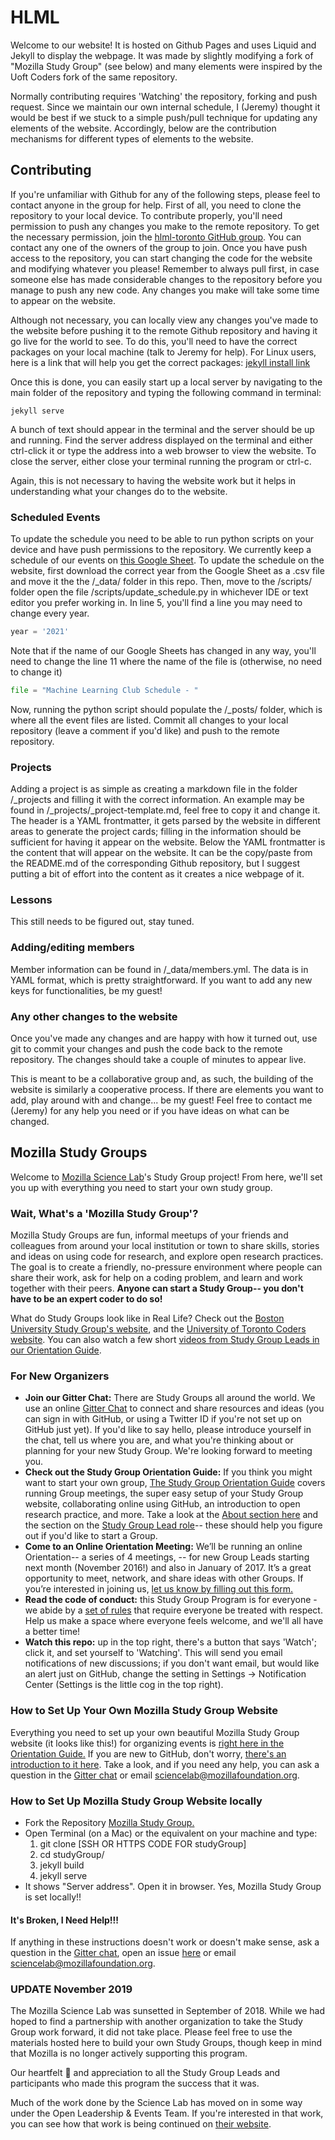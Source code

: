 # HLML

Welcome to our website!
It is hosted on Github Pages and uses Liquid and Jekyll to display the webpage.
It was made by slightly modifying a fork of "Mozilla Study Group" (see below) and many elements were inspired by the Uoft Coders fork of the same repository.

Normally contributing requires 'Watching' the repository, forking and push request.
Since we maintain our own internal schedule, I (Jeremy) thought it would be best if we stuck to a simple push/pull technique for updating any elements of the website.
Accordingly, below are the contribution mechanisms for different types of elements to the website.

## Contributing

If you're unfamiliar with Github for any of the following steps, please feel to contact anyone in the group for help.
First of all, you need to clone the repository to your local device.
To contribute properly, you'll need permission to push any changes you make to the remote repository.
To get the necessary permission, join the [hlml-toronto GitHub group](https://github.com/hlml-toronto).
You can contact any one of the owners of the group to join.
Once you have push access to the repository, you can start changing the code for the website and modifying whatever you please!
Remember to always pull first, in case someone else has made considerable changes to the repository before you manage to push any new code.
Any changes you make will take some time to appear on the website.

Although not necessary, you can locally view any changes you've made to the website before pushing it to the remote Github repository and having it go live for the world to see.
To do this, you'll need to have the correct packages on your local machine (talk to Jeremy for help).
For Linux users, here is a link that will help you get the correct packages: [jekyll install link](https://jekyllrb.com/docs/installation/ubuntu/)

Once this is done, you can easily start up a local server by navigating to the main folder of the repository and typing the following command in terminal:

```shell
jekyll serve
```

A bunch of text should appear in the terminal and the server should be up and running.
Find the server address displayed on the terminal and either ctrl-click it or type the address into a web browser to view the website.
To close the server, either close your terminal running the program or ctrl-c.

Again, this is not necessary to having the website work but it helps in understanding what your changes do to the website.

### Scheduled Events

To update the schedule you need to be able to run python scripts on your device and have push permissions to the repository.
We currently keep a schedule of our events on [this Google Sheet](https://docs.google.com/spreadsheets/d/1g5YJG3eM5Nce51zA7Vuy-tRkN3CzBXFOp02jR28Tjas/edit?usp=sharing).
To update the schedule on the website, first download the correct year from the Google Sheet as a .csv file and move it the the /\_data/ folder in this repo.
Then, move to the /scripts/ folder open the file /scripts/update_schedule.py in whichever IDE or text editor you prefer working in.
In line 5, you'll find a line you may need to change every year.

```python
year = '2021'
```

Note that if the name of our Google Sheets has changed in any way, you'll need to change the line 11 where the name of the file is (otherwise, no need to change it)

```python
file = "Machine Learning Club Schedule - "
```

Now, running the python script should populate the /\_posts/ folder, which is where all the event files are listed.
Commit all changes to your local repository (leave a comment if you'd like) and push to the remote repository.

### Projects

Adding a project is as simple as creating a markdown file in the folder /\_projects and filling it with the correct information.
An example may be found in /\_projects/\_project-template.md, feel free to copy it and change it.
The header is a YAML frontmatter, it gets parsed by the website in different areas to generate the project cards; filling in the information should be sufficient for having it appear on the website.
Below the YAML frontmatter is the content that will appear on the website.
It can be the copy/paste from the README.md of the corresponding Github repository, but I suggest putting a bit of effort into the content as it creates a nice webpage of it.

### Lessons

This still needs to be figured out, stay tuned.

### Adding/editing members

Member information can be found in /\_data/members.yml.
The data is in YAML format, which is pretty straightforward.
If you want to add any new keys for functionalities, be my guest!

### Any other changes to the website

Once you've made any changes and are happy with how it turned out, use git to commit your changes and push the code back to the remote repository.
The changes should take a couple of minutes to appear live.

This is meant to be a collaborative group and, as such, the building of the website is similarly a cooperative process.
If there are elements you want to add, play around with and change... be my guest!
Feel free to contact me (Jeremy) for any help you need or if you have ideas on what can be changed.

## Mozilla Study Groups

Welcome to [Mozilla Science Lab](https://www.mozillascience.org/)'s Study Group project! From here, we'll set you up with everything you need to start your own study group.

### Wait, What's a 'Mozilla Study Group'?

Mozilla Study Groups are fun, informal meetups of your friends and colleagues from around your local institution or town to share skills, stories and ideas on using code for research, and explore open research practices. The goal is to create a friendly, no-pressure environment where people can share their work, ask for help on a coding problem, and learn and work together with their peers. **Anyone can start a Study Group-- you don't have to be an expert coder to do so!**

What do Study Groups look like in Real Life? Check out the [Boston University Study Group's website](http://study.bu.edu/), and the [University of Toronto Coders website](https://uoftcoders.github.io/studyGroup/). You can also watch a few short [videos from Study Group Leads in our Orientation Guide](https://mozillascience.github.io/study-group-orientation/1-about-study-groups.html).


### For New Organizers
* **Join our Gitter Chat:** There are Study Groups all around the world. We use an online [Gitter Chat](https://gitter.im/mozillascience/studyGroup) to connect and share resources and ideas (you can sign in with GitHub, or using a Twitter ID if you're not set up on GitHub just yet). If you'd like to say hello, please introduce yourself in the chat, tell us where you are, and what you're thinking about or planning for your new Study Group. We're looking forward to meeting you.
* **Check out the Study Group Orientation Guide:**  If you think you might want to start your own group, [The Study Group Orientation Guide](https://mozillascience.github.io/study-group-orientation/index.html) covers running Group meetings, the super easy setup of your Study Group website, collaborating online using GitHub, an introduction to open research practice, and more. Take a look at the [About section here](https://mozillascience.github.io/study-group-orientation/1-about-study-groups.html) and the section on the [Study Group Lead role](https://mozillascience.github.io/study-group-orientation/1.1-lead-role.html)-- these should help you figure out if you'd like to start a Group.  
* **Come to an Online Orientation Meeting:** We’ll be running an online Orientation-- a series of 4 meetings, -- for new Group Leads starting next month (November 2016!) and also in January of 2017. It’s a great opportunity to meet, network, and share ideas with other Groups.  If you’re interested in joining us, [let us know by filling out this form.](https://docs.google.com/a/mozillafoundation.org/forms/d/e/1FAIpQLSdtKqAMQnKri-0xLx4hD_fpb000n9czsQd4oo9B2JUgtuIVlg/viewform?c=0&w=1)
* **Read the code of conduct:** this Study Group Program is for everyone - we abide by a [set of rules](https://www.mozillascience.org/code-of-conduct/) that require everyone be treated with respect. Help us make a space where everyone feels welcome, and we'll all have a better time!
* **Watch this repo:** up in the top right, there's a button that says 'Watch'; click it, and set yourself to 'Watching'. This will send you email notifications of new discussions; if you don't want email, but would like an alert just on GitHub, change the setting in Settings -> Notification Center (Settings is the little cog in the top right).

### How to Set Up Your Own Mozilla Study Group Website

Everything you need to set up your own beautiful Mozilla Study Group website (it looks like this!) for organizing events is [right here in the Orientation Guide.](https://mozillascience.github.io/study-group-orientation/3.3-get-online.html) If you are new to GitHub, don't worry, [there's an introduction to it here](https://mozillascience.github.io/study-group-orientation/3.1-collab-vers-github.html). Take a look, and if you need any help, you can ask a question in the [Gitter chat](https://gitter.im/mozillascience/studyGroup) or email sciencelab@mozillafoundation.org.

### How to Set Up Mozilla Study Group Website locally

* Fork the Repository [Mozilla Study Group.](https://github.com/mozillascience/studyGroup)
* Open Terminal (on a Mac) or the equivalent on your machine and type:
	1. git clone [SSH OR HTTPS CODE FOR studyGroup]
	2. cd studyGroup/
	3. jekyll build
	4. jekyll serve
* It shows "Server address". Open it in browser. Yes, Mozilla Study Group is set locally!!

#### It's Broken, I Need Help!!!

If anything in these instructions doesn't work or doesn't make sense, ask a question in the [Gitter chat](https://gitter.im/mozillascience/studyGroup), open an issue [here](https://github.com/mozillascience/studyGroup/issues) or email sciencelab@mozillafoundation.org.

### UPDATE November 2019

The Mozilla Science Lab was sunsetted in September of 2018.  While we had hoped to find a partnership with another organization to take the Study Group work forward, it did not take place.  Please feel free to use the materials hosted here to build your own Study Groups, though keep in mind that Mozilla is no longer actively supporting this program.

Our heartfelt :sparkling_heart: and appreciation to all the Study Group Leads and participants who made this program the success that it was.

Much of the work done by the Science Lab has moved on in some way under the Open Leadership & Events Team.  If you're interested in that work, you can see how that work is being continued on [their website](https://foundation.mozilla.org/en/initiatives/open-leadership-events/).
